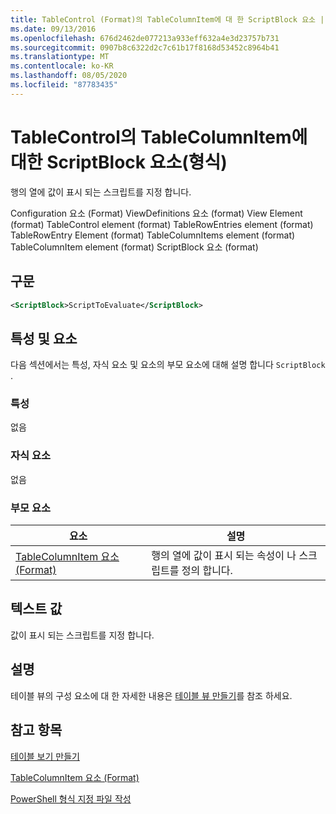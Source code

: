 ```yaml
---
title: TableControl (Format)의 TableColumnItem에 대 한 ScriptBlock 요소 | Microsoft Docs
ms.date: 09/13/2016
ms.openlocfilehash: 676d2462de077213a933eff632a4e3d23757b731
ms.sourcegitcommit: 0907b8c6322d2c7c61b17f8168d53452c8964b41
ms.translationtype: MT
ms.contentlocale: ko-KR
ms.lasthandoff: 08/05/2020
ms.locfileid: "87783435"
---
```

# <a name="scriptblock-element-for-tablecolumnitem-for-tablecontrol-format"></a>TableControl의 TableColumnItem에 대한 ScriptBlock 요소(형식)

행의 열에 값이 표시 되는 스크립트를 지정 합니다.

Configuration 요소 (Format) ViewDefinitions 요소 (format) View Element (format) TableControl element (format) TableRowEntries element (format) TableRowEntry Element (format) TableColumnItems element (format) TableColumnItem element (format) ScriptBlock 요소 (format)

## <a name="syntax"></a>구문

```xml
<ScriptBlock>ScriptToEvaluate</ScriptBlock>
```

## <a name="attributes-and-elements"></a>특성 및 요소

다음 섹션에서는 특성, 자식 요소 및 요소의 부모 요소에 대해 설명 합니다 `ScriptBlock` .

### <a name="attributes"></a>특성

없음

### <a name="child-elements"></a>자식 요소

없음

### <a name="parent-elements"></a>부모 요소

|요소|설명|
|-------------|-----------------|
|[TableColumnItem 요소 (Format)](./tablecolumnitem-element-for-tablecolumnitems-for-tablecontrol-format.md)|행의 열에 값이 표시 되는 속성이 나 스크립트를 정의 합니다.|

## <a name="text-value"></a>텍스트 값

값이 표시 되는 스크립트를 지정 합니다.

## <a name="remarks"></a>설명

테이블 뷰의 구성 요소에 대 한 자세한 내용은 [테이블 뷰 만들기](./creating-a-table-view.md)를 참조 하세요.

## <a name="see-also"></a>참고 항목

[테이블 보기 만들기](./creating-a-table-view.md)

[TableColumnItem 요소 (Format)](./tablecolumnitem-element-for-tablecolumnitems-for-tablecontrol-format.md)

[PowerShell 형식 지정 파일 작성](./writing-a-powershell-formatting-file.md)
